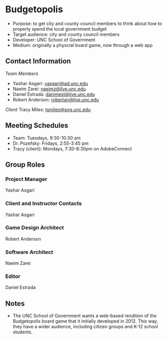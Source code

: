 # Budgetopolis 

* Purpose: to get city and county council members to think about how to properly spend the local government budget
* Target audience: city and county council members
* Developer: UNC School of Government 
* Medium: originally a physcial board game, now through a web app

## Contact Information
*Team Members*
* Yashar Asgari: yasgari@ad.unc.edu
* Naeim Zarei: naeimz@live.unc.edu
* Daniel Estrada: danimest@live.unc.edu
* Robert Anderson: robertan@live.unc.edu

*Client*
Tracy Miles: tsmiles@sog.unc.edu 

## Meeting Schedules
* Team: Tuesdays, 9:30-10:30 am
* Dr. Pozefsky: Fridays, 2:55-3:45 pm
* Tracy (client): Mondays, 7:30-8:30pm on AdobeConnect 

## Group Roles

### Project Manager
Yashar Asgari

### Client and Instructor Contacts
Yashar Asgari

### Game Design Architect
Robert Anderson

### Software Architect
Naeim Zarei 

### Editor
Daniel Estrada

## Notes

* The UNC School of Government wants a web-based rendition of the Budgetopolis board game that it initially developed in 2012. This way, they have a wider audience, including citizen groups and K-12 school students. 
